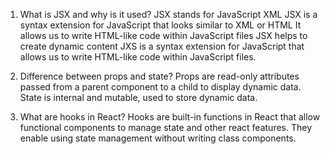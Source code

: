 <!-- HOMEWORK -->
1. What is JSX and why is it used?
 JSX stands for JavaScript XML
 JSX is a syntax extension for JavaScript that looks similar to XML or HTML
 It allows us to write HTML-like code within JavaScript files
 JSX helps to create dynamic content 
 JXS is a syntax extension for JavaScript that allows us to write HTML-like code within JavaScript files.


2. Difference between props and state?
Props are read-only attributes passed from a parent component to a child to display dynamic data. State is internal and mutable, used to store dynamic data.

3. What are hooks in React?
Hooks are built-in functions in React that allow functional components to manage state and other react features. They enable using state management without writing class components.


